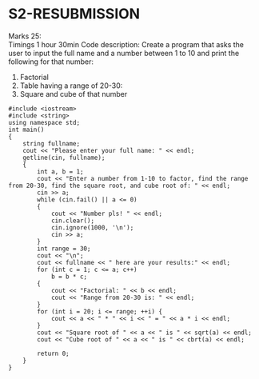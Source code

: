 # S2-RESUBMISSION
Marks  25:  
Timings  1  hour  30min   Code  description: Create  a  program  that  asks  the  user  to  input  the  full  name  and  a  number  between  1  to  10  and  print  the following  for  that  number: 
1. Factorial 
2. Table having  a range  of 20-30:   
3. Square and  cube  of that  number 
```
#include <iostream>
#include <string>
using namespace std;
int main()
{
    string fullname;
    cout << "Please enter your full name: " << endl;
    getline(cin, fullname);
	{
		int a, b = 1;
		cout << "Enter a number from 1-10 to factor, find the range from 20-30, find the square root, and cube root of: " << endl;
		cin >> a;
		while (cin.fail() || a <= 0)
		{
			cout << "Number pls! " << endl;
			cin.clear();
			cin.ignore(1000, '\n');
			cin >> a;
		}
		int range = 30;
		cout << "\n";
		cout << fullname << " here are your results:" << endl;
		for (int c = 1; c <= a; c++)
			b = b * c;
		{
			cout << "Factorial: " << b << endl;
			cout << "Range from 20-30 is: " << endl;
		}
		for (int i = 20; i <= range; ++i) {
			cout << a << " * " << i << " = " << a * i << endl;
		}
		cout << "Square root of " << a << " is " << sqrt(a) << endl;
		cout << "Cube root of " << a << " is " << cbrt(a) << endl;

		return 0;
	}
}
```
